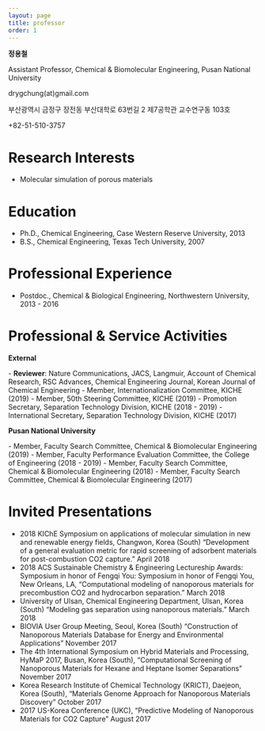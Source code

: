 ```yaml
---
layout: page
title: professor
order: 1
---
```

<style type="text/css">
img.resize {
  max-width:75%;
  align:left;
}
</style>

<p><b>정용철</b></p>
<p>Assistant Professor, Chemical & Biomolecular Engineering, Pusan National University </p>
<p>drygchung(at)gmail.com</p>
<p>부산광역시 금정구 장전동 부산대학로 63번길 2 제7공학관 교수연구동 103호 </p>
<p>+82-51-510-3757 </p>

# Research Interests
- Molecular simulation of porous materials

# Education
- Ph.D., Chemical Engineering, Case Western Reserve University, 2013
- B.S., Chemical Engineering, Texas Tech University, 2007

# Professional Experience
- Postdoc., Chemical & Biological Engineering, Northwestern University, 2013 - 2016

# Professional & Service Activities
<p><b>External</b></p>
- <b>Reviewer</b>: Nature Communications, JACS, Langmuir, Account of Chemical Research, RSC Advances, Chemical Engineering Journal, Korean Journal of Chemical Engineering
- Member, Internationalization Committee, KICHE (2019)
- Member, 50th Steering Committee, KICHE (2019)
- Promotion Secretary, Separation Technology Division, KICHE (2018 - 2019)
- International Secretary, Separation Technology Division, KICHE (2017)

<p><b>Pusan National University</b></p>
- Member, Faculty Search Committee, Chemical & Biomolecular Engineering (2019)
- Member, Faculty Performance Evaluation Committee, the College of Engineering (2018 - 2019)
- Member, Faculty Search Committee, Chemical & Biomolecular Engineering (2018)
- Member, Faculty Search Committee, Chemical & Biomolecular Engineering (2017)

# Invited Presentations
- 2018 KIChE Symposium on applications of molecular simulation in new and renewable energy fields, Changwon, Korea (South) “Development of a general evaluation metric for rapid screening of adsorbent materials for post-combustion CO2 capture.” April 2018
- 2018 ACS Sustainable Chemistry & Engineering Lectureship Awards: Symposium in honor of Fengqi You: Symposium in honor of Fengqi You, New Orleans, LA, “Computational modeling of nanoporous materials for precombustion CO2 and hydrocarbon separation.” March 2018
- University of Ulsan, Chemical Engineering Department, Ulsan, Korea (South) “Modeling gas separation using nanoporous materials.” March 2018
- BIOVIA User Group Meeting, Seoul, Korea (South) “Construction of Nanoporous Materials Database for Energy and Environmental Applications” November 2017
- The 4th International Symposium on Hybrid Materials and Processing, HyMaP 2017, Busan, Korea (South), “Computational Screening of Nanoporous Materials for Hexane and Heptane Isomer Separations” November 2017
- Korea Research Institute of Chemical Technology (KRICT), Daejeon, Korea (South), “Materials Genome Approach for Nanoporous Materials Discovery” October 2017
- 2017 US-Korea Conference (UKC), “Predictive Modeling of Nanoporous Materials for CO2 Capture” August 2017
